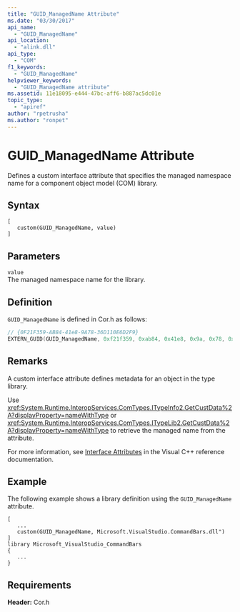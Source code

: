 ```yaml
---
title: "GUID_ManagedName Attribute"
ms.date: "03/30/2017"
api_name: 
  - "GUID_ManagedName"
api_location: 
  - "alink.dll"
api_type: 
  - "COM"
f1_keywords: 
  - "GUID_ManagedName"
helpviewer_keywords: 
  - "GUID_ManagedName attribute"
ms.assetid: 11e18095-e444-47bc-aff6-b887ac5dc01e
topic_type: 
  - "apiref"
author: "rpetrusha"
ms.author: "ronpet"
---
```

# GUID_ManagedName Attribute
Defines a custom interface attribute that specifies the managed namespace name for a component object model (COM) library.  
  
## Syntax  
  
```idl
[  
   custom(GUID_ManagedName, value)  
]  
```  
  
## Parameters  
 `value`  
 The managed namespace name for the library.  
  
## Definition  
 `GUID_ManagedName` is defined in Cor.h as follows:  
  
```cpp
// {0F21F359-AB84-41e8-9A78-36D110E6D2F9}  
EXTERN_GUID(GUID_ManagedName, 0xf21f359, 0xab84, 0x41e8, 0x9a, 0x78, 0x36, 0xd1, 0x10, 0xe6, 0xd2, 0xf9);  
```  
  
## Remarks  
 A custom interface attribute defines metadata for an object in the type library.  
  
 Use <xref:System.Runtime.InteropServices.ComTypes.ITypeInfo2.GetCustData%2A?displayProperty=nameWithType> or <xref:System.Runtime.InteropServices.ComTypes.ITypeLib2.GetCustData%2A?displayProperty=nameWithType> to retrieve the managed name from the attribute.  
  
 For more information, see [Interface Attributes](/cpp/windows/attributes/interface-attributes) in the Visual C++ reference documentation.  
  
## Example  
 The following example shows a library definition using the `GUID_ManagedName` attribute.  
  
```idl
[  
   ...  
   custom(GUID_ManagedName, Microsoft.VisualStudio.CommandBars.dll")  
]  
library Microsoft_VisualStudio_CommandBars  
{  
   ...  
}  
```  
  
## Requirements  
 **Header:** Cor.h
